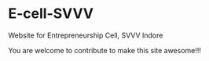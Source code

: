 # E-cell-SVVV
Website for Entrepreneurship Cell, SVVV Indore


You are welcome to contribute to make this site awesome!!!
